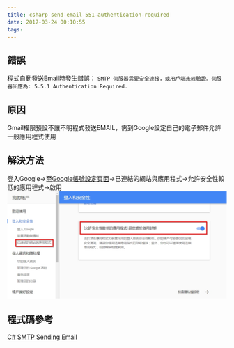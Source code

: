 ```yaml
---
title: csharp-send-email-551-authentication-required
date: 2017-03-24 00:10:55
tags:
---
```


## 錯誤
程式自動發送Email時發生錯誤：
`SMTP 伺服器需要安全連接，或用戶端未經驗證。伺服器回應為: 5.5.1 Authentication Required.`
<!-- more -->

## 原因
Gmail權限預設不讓不明程式發送EMAIL，需到Google設定自己的電子郵件允許一般應用程式使用

## 解決方法
登入Google→至[Google帳號設定頁面](https://myaccount.google.com/security)→已連結的網站與應用程式->允許安全性較低的應用程式→啟用
![](csharp-send-email-551-authentication-required/setting-location.jpg)

## 程式碼參考
[C# SMTP Sending Email](/2014/11/02/CSharp-SMTP-Email/)